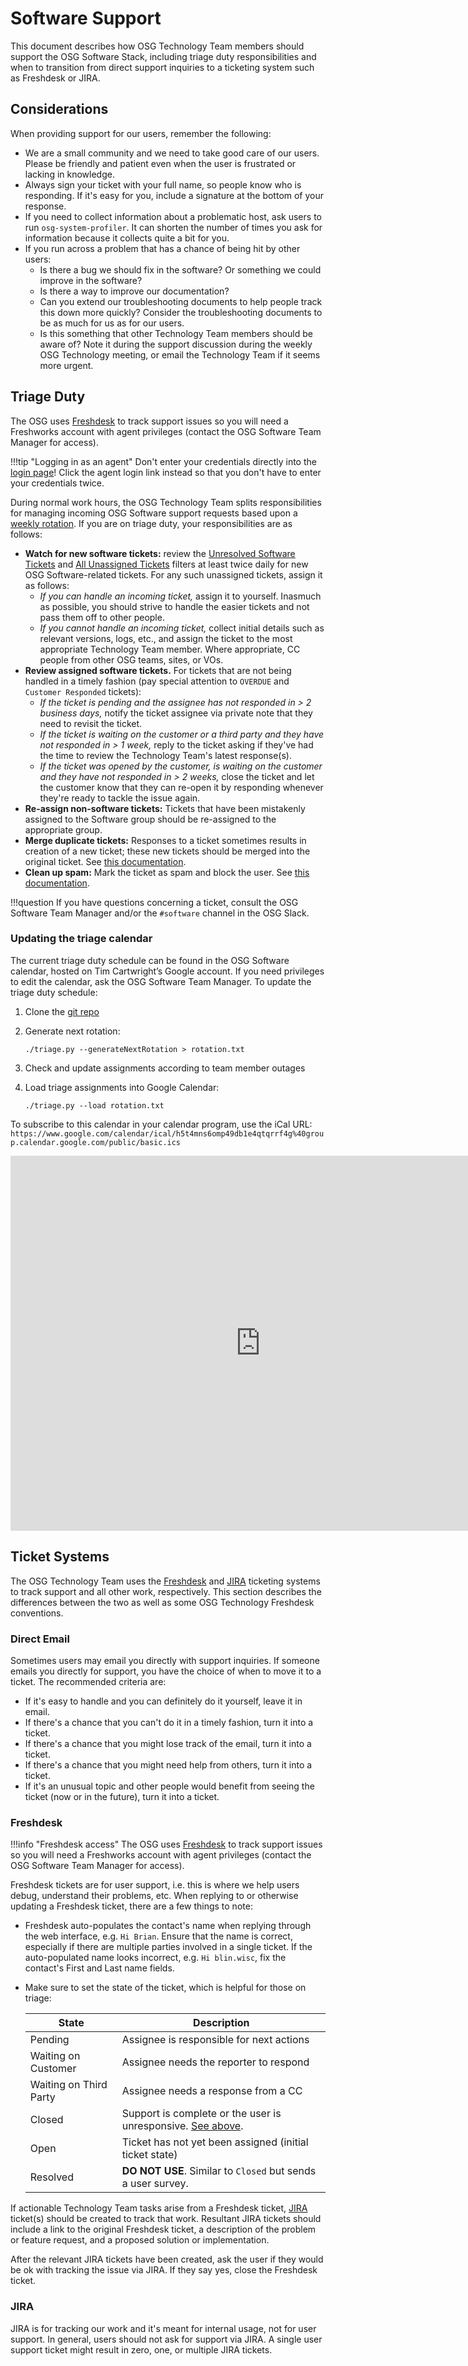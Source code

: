 Software Support
================

This document describes how OSG Technology Team members should support the OSG Software Stack, including triage duty
responsibilities and when to transition from direct support inquiries to a ticketing system such as Freshdesk or JIRA.

Considerations
--------------

When providing support for our users, remember the following:

-   We are a small community and we need to take good care of our users.
    Please be friendly and patient even when the user is frustrated or lacking in knowledge.
-   Always sign your ticket with your full name, so people know who is responding.
    If it's easy for you, include a signature at the bottom of your response.
-   If you need to collect information about a problematic host, ask users to run `osg-system-profiler`.
    It can shorten the number of times you ask for information because it collects quite a bit for you.
-   If you run across a problem that has a chance of being hit by other users:
    -   Is there a bug we should fix in the software?
        Or something we could improve in the software?
    -   Is there a way to improve our documentation?
    -   Can you extend our troubleshooting documents to help people track this down more quickly?
        Consider the troubleshooting documents to be as much for us as for our users.
    -   Is this something that other Technology Team members should be aware of?
        Note it during the support discussion during the weekly OSG Technology meeting, or email the Technology Team if
        it seems more urgent.

Triage Duty
-----------

The OSG uses [Freshdesk](#freshdesk) to track support issues so you will need a Freshworks account with agent privileges
(contact the OSG Software Team Manager for access).

!!!tip "Logging in as an agent"
    Don't enter your credentials directly into the [login page](https://support.opensciencegrid.org/support/login)!
    Click the agent login link instead so that you don't have to enter your credentials twice.

During normal work hours, the OSG Technology Team splits responsibilities for managing incoming OSG Software support
requests based upon a [weekly rotation](https://github.com/opensciencegrid/osg-triage-assignments/blob/master/rotation.txt).
If you are on triage duty, your responsibilities are as follows:

-   **Watch for new software tickets:** review the
    [Unresolved Software Tickets](https://support.opensciencegrid.org/a/tickets/filters/5000319518) and
    [All Unassigned Tickets](https://support.opensciencegrid.org/a/tickets/filters/5000322056) filters at least twice
    daily for new OSG Software-related tickets.
    For any such unassigned tickets, assign it as follows:
    -   *If you can handle an incoming ticket,* assign it to yourself.
        Inasmuch as possible, you should strive to handle the easier tickets and not pass them off to other people.
    -   *If you cannot handle an incoming ticket,* collect initial details such as relevant versions, logs, etc., and
        assign the ticket to the most appropriate Technology Team member.
        Where appropriate, CC people from other OSG teams, sites, or VOs.
-   **Review assigned software tickets.**
    For tickets that are not being handled in a timely fashion (pay special attention to `OVERDUE` and `Customer
    Responded` tickets):
    -   *If the ticket is pending and the assignee has not responded in > 2 business days,*
        notify the ticket assignee via private note that they need to revisit the ticket.
    -   *If the ticket is waiting on the customer or a third party and they have not responded in > 1 week,*
        reply to the ticket asking if they've had the time to review the Technology Team's latest response(s).
    -   *If the ticket was opened by the customer, is waiting on the customer and they have not responded in > 2 weeks,*
        close the ticket and let the customer know that they can re-open it by responding whenever they're ready to
        tackle the issue again.
-   **Re-assign non-software tickets:**
    Tickets that have been mistakenly assigned to the Software group should be re-assigned to the appropriate group.
-  **Merge duplicate tickets:**
   Responses to a ticket sometimes results in creation of a new ticket; these new tickets should be merged into the
   original ticket.
   See [this documentation](<https://support.freshdesk.com/support/solutions/articles/80180-merging-two-or-more-tickets-together>).
-   **Clean up spam:**
    Mark the ticket as spam and block the user.
    See [this documentation](<https://support.freshdesk.com/support/solutions/articles/217539-spam-and-trash>).

!!!question
    If you have questions concerning a ticket, consult the OSG Software Team Manager and/or the `#software` channel in
    the OSG Slack.

### Updating the triage calendar ###

The current triage duty schedule can be found in the OSG Software calendar, hosted on Tim Cartwright’s Google account.
If you need privileges to edit the calendar, ask the OSG Software Team Manager.
To update the triage duty schedule:

1.  Clone the [git repo](https://github.com/opensciencegrid/osg-triage-assignments)
1.  Generate next rotation:

        ./triage.py --generateNextRotation > rotation.txt

1.  Check and update assignments according to team member outages
1.  Load triage assignments into Google Calendar:

        ./triage.py --load rotation.txt

To subscribe to this calendar in your calendar program, use the iCal URL:
`https://www.google.com/calendar/ical/h5t4mns6omp49db1e4qtqrrf4g%40group.calendar.google.com/public/basic.ics`

<iframe src="https://www.google.com/calendar/embed?height=600&showPrint=0&wkst=1&bgcolor=%23FFFFFF&src=h5t4mns6omp49db1e4qtqrrf4g%40group.calendar.google.com&color=%232F6309&ctz=America%2FChicago" style=" border-width:0 " width="800" height="600" frameborder="0" scrolling="no"></iframe>

Ticket Systems
--------------

The OSG Technology Team uses the [Freshdesk](https://support.opensciencegrid.org/) and
[JIRA](https://jira.opensciencegrid.org) ticketing systems to track support and all other work, respectively.
This section describes the differences between the two as well as some OSG Technology Freshdesk conventions.

### Direct Email ###

Sometimes users may email you directly with support inquiries.
If someone emails you directly for support, you have the choice of when to move it to a ticket.
The recommended criteria are:

-   If it's easy to handle and you can definitely do it yourself, leave it in email.
-   If there's a chance that you can't do it in a timely fashion, turn it into a ticket.
-   If there's a chance that you might lose track of the email, turn it into a ticket.
-   If there's a chance that you might need help from others, turn it into a ticket.
-   If it's an unusual topic and other people would benefit from seeing the ticket (now or in the future), turn it into
    a ticket.

### Freshdesk ###

!!!info "Freshdesk access"
    The OSG uses [Freshdesk](#freshdesk) to track support issues so you will need a Freshworks account with agent
    privileges (contact the OSG Software Team Manager for access).

Freshdesk tickets are for user support, i.e. this is where we help users debug, understand their problems, etc.
When replying to or otherwise updating a Freshdesk ticket, there are a few things to note:

-   Freshdesk auto-populates the contact's name when replying through the web interface, e.g. `Hi Brian`.
    Ensure that the name is correct, especially if there are multiple parties involved in a single ticket.
    If the auto-populated name looks incorrect, e.g. `Hi blin.wisc`, fix the contact's First and Last name fields.
-   Make sure to set the state of the ticket, which is helpful for those on triage:

    | **State**              | **Description**                                                             |
    |------------------------|-----------------------------------------------------------------------------|
    | Pending                | Assignee is responsible for next actions                                    |
    | Waiting on Customer    | Assignee needs the reporter to respond                                      |
    | Waiting on Third Party | Assignee needs a response from a CC                                         |
    | Closed                 | Support is complete or the user is unresponsive. [See above](#triage-duty). |
    | Open                   | Ticket has not yet been assigned (initial ticket state)                     |
    | Resolved               | **DO NOT USE**. Similar to `Closed` but sends a user survey.                |

If actionable Technology Team tasks arise from a Freshdesk ticket, [JIRA](#jira) ticket(s) should be created to track
that work.
Resultant JIRA tickets should include a link to the original Freshdesk ticket, a description of the problem or feature
request, and a proposed solution or implementation.

After the relevant JIRA tickets have been created, ask the user if they would be ok with tracking the issue via JIRA. 
If they say yes, close the Freshdesk ticket.

### JIRA ###

JIRA is for tracking our work and it's meant for internal usage, not for user support.
In general, users should not ask for support via JIRA.
A single user support ticket might result in zero, one, or multiple JIRA tickets.
